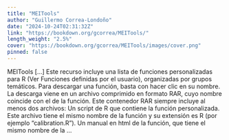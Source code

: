 ```yaml
---
title: "MEITools"
author: "Guillermo Correa-Londoño"
date: "2024-10-24T02:31:32Z"
link: "https://bookdown.org/gcorrea/MEITools/"
length_weight: "2.5%"
cover: "https://bookdown.org/gcorrea/MEITools/images/cover.png"
pinned: false
---
```


MEITools [...] Este recurso incluye una lista de funciones personalizadas para R (Ver Funciones definidas por el usuario), organizadas por grupos temáticos. Para descargar una función, basta con hacer clic en su nombre. La descarga viene en un archivo comprimido en formato RAR, cuyo nombre coincide con el de la función. Este contenedor RAR siempre incluye al menos dos archivos: Un script de R que contiene la función personalizada. Este archivo tiene el mismo nombre de la función y su extensión es R (por ejemplo “calibration.R”). Un manual en html de la función, que tiene el mismo nombre de la  ...
